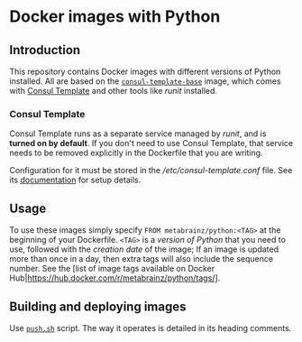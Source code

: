 # Docker images with Python

## Introduction

This repository contains Docker images with different versions of Python installed. All are based on the 
[`consul-template-base`](https://hub.docker.com/r/metabrainz/consul-template-base/) image, which comes with
[Consul Template](https://github.com/hashicorp/consul-template) and other tools like *runit* installed.

### Consul Template

Consul Template runs as a separate service managed by *runit*, and is **turned on by default**. If you don't
need to use Consul Template, that service needs to be removed explicitly in the Dockerfile that you are
writing.

Configuration for it must be stored in the */etc/consul-template.conf* file. See its
[documentation](ttps://github.com/hashicorp/consul-template) for setup details.

## Usage

To use these images simply specify `FROM metabrainz/python:<TAG>` at the beginning of your Dockerfile.
`<TAG>` is a *version of Python* that you need to use, followed with the *creation date* of the image;
If an image is updated more than once in a day, then extra tags will also include the sequence number.
See the [list of image tags available on Docker Hub|https://hub.docker.com/r/metabrainz/python/tags/].

## Building and deploying images

Use [`push.sh`](push.sh) script.  The way it operates is detailed in its heading comments.
